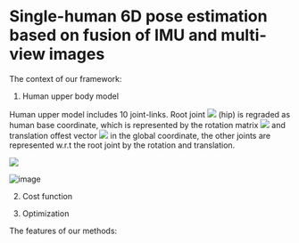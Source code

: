 # Single-human 6D pose estimation based on fusion of IMU and multi-view images

The context of our framework:
  1. Human upper body model
 
  Human upper model includes 10 joint-links. Root joint <img src="http://chart.googleapis.com/chart?cht=tx&chl= h_0" style="border:none;"> (hip) is regraded as human base coordinate, which is represented by the rotation matrix <img src="http://chart.googleapis.com/chart?cht=tx&chl= R_{h_0}^g" style="border:none;"> and translation offest vector <img src="http://chart.googleapis.com/chart?cht=tx&chl= t_{h_0}^g" style="border:none;"> in the global coordinate, the other joints are represented w.r.t the root joint by the rotation and translation.
 
 <img src="http://chart.googleapis.com/chart?cht=tx&chl= \boldsymbol{T}_{h_j}^{g}=\left( \prod_{h'\in P\left( h_j \right)}{\boldsymbol{T}_{h'}^{prt}\left( \boldsymbol{\theta }_{h'} \right)} \right) \boldsymbol{T}_{h_0}^{g}=\left( \prod_{h'\in P\left( h_j \right)}{\left[ \begin{matrix}
	\boldsymbol{R}_{h'}^{prt}\left( \boldsymbol{\theta }_{h'} \right)&		\boldsymbol{t}_{h'}^{prt}\\
	0&		1\\
\end{matrix} \right]} \right) \boldsymbol{T}_{h_0}^{g}" style="border:none;">
  
![image](https://user-images.githubusercontent.com/52600391/126116124-7167d3e3-5b78-4a1c-9c63-8892489ee3cb.png)


  2. Cost function

  3. Optimization


The features of our methods:
  

